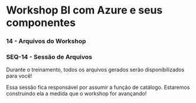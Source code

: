 # Workshop BI com Azure e seus componentes

### 14 - Arquivos do Workshop

### SEQ-14 - Sessão de Arquivos

Durante o treinamento, todos os arquivos gerados serão disponibilizados para você! 

Essa sessão fica responsável por assumir a função de catálogo. Estaremos construindo ela a medida que o workshop for avançando! 

